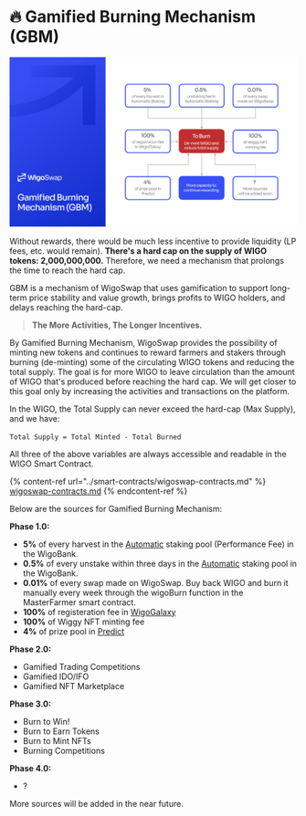 # 🔥 Gamified Burning Mechanism (GBM)

![](<../.gitbook/assets/GBM (2).png>)

Without rewards, there would be much less incentive to provide liquidity (LP fees, etc. would remain). **There's a hard cap on the supply of WIGO tokens: 2,000,000,000.** Therefore, we need a mechanism that prolongs the time to reach the hard cap.

GBM is a mechanism of WigoSwap that uses gamification to support long-term price stability and value growth, brings profits to WIGO holders, and delays reaching the hard-cap.

> **The More Activities, The Longer Incentives.**

By Gamified Burning Mechanism, WigoSwap provides the possibility of minting new tokens and continues to reward farmers and stakers through burning (de-minting) some of the circulating WIGO tokens and reducing the total supply. The goal is for more WIGO to leave circulation than the amount of WIGO that's produced before reaching the hard cap. We will get closer to this goal only by increasing the activities and transactions on the platform.



In the WIGO, the Total Supply can never exceed the hard-cap (Max Supply), and we have:

`Total Supply = Total Minted - Total Burned`

All three of the above variables are always accessible and readable in the WIGO Smart Contract.

{% content-ref url="../smart-contracts/wigoswap-contracts.md" %}
[wigoswap-contracts.md](../smart-contracts/wigoswap-contracts.md)
{% endcontent-ref %}



Below are the sources for Gamified Burning Mechanism:

**Phase 1.0:**

* **5%** of every harvest in the [Automatic](../products/staking-wigo-wigobank/automatic-vs.-standard.md) staking pool (Performance Fee) in the WigoBank.
* **0.5%** of every unstake within three days in the [Automatic](../products/staking-wigo-wigobank/automatic-vs.-standard.md) staking pool in the WigoBank.
* **0.01%** of every swap made on WigoSwap. Buy back WIGO and burn it manually every week through the wigoBurn function in the MasterFarmer smart contract.
* **100%** of registeration fee in [WigoGalaxy](../products/user-profile-system-wigogalaxy.md)
* **100%** of Wiggy NFT minting fee
* **4%** of prize pool in [Predict](../products/predict/)

**Phase 2.0:**

* Gamified Trading Competitions
* Gamified IDO/IFO&#x20;
* Gamified NFT Marketplace

**Phase 3.0:**

* Burn to Win!
* Burn to Earn Tokens
* Burn to Mint NFTs
* Burning Competitions

**Phase 4.0:**

* ?

More sources will be added in the near future.

